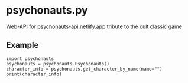 # psychonauts.py
Web-API for [psychonauts-api.netlify.app](https://psychonauts-api.netlify.app) tribute to the cult classic game

## Example
```python3
import psychonauts
psychonauts = psychonauts.Psychonauts()
character_info = psychonauts.get_character_by_name(name="")
print(character_info)
```
